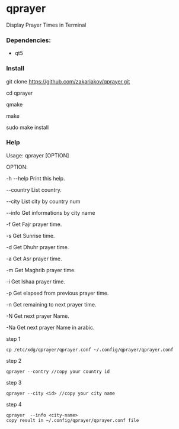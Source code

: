 # qprayer
Display Prayer Times in Terminal

### Dependencies:

- qt5

### Install

git clone https://github.com/zakariakov/qprayer.git

cd qprayer

qmake

make

sudo make install

### Help

Usage: qprayer [OPTION]

OPTION:
    
-h  --help                 Print this help.
     
--country                  List country.
     
--city     <country num>   List city by country num
     
--info     <city name>     Get informations by city name
     
-f                         Get Fajr prayer time.
     
-s                         Get Sunrise time.
     
-d                         Get Dhuhr prayer time.
     
-a                         Get Asr prayer time.
     
-m                         Get Maghrib prayer time.
     
-i                         Get Ishaa prayer time.
     
-p                         Get elapsed from previous prayer time.
     
-n                         Get remaining to next prayer time.
     
-N                         Get next prayer Name.
     
-Na                        Get next prayer Name in arabic.
    
step 1

	cp /etc/xdg/qprayer/qprayer.conf ~/.config/qprayer/qprayer.conf
  
step 2

	qprayer --contry //copy your country id
	
step 3

	qprayer --city <id> //copy your city name
	
step 4

	qprayer  --info <city-name>
	copy result in ~/.config/qprayer/qprayer.conf file
	
		
    
